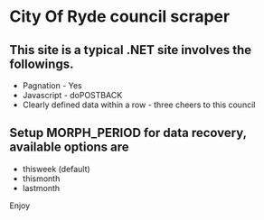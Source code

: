 # City Of Ryde council scraper


## This site is a typical .NET site involves the followings.

* Pagnation - Yes
* Javascript - doPOSTBACK
* Clearly defined data within a row - three cheers to this council

## Setup MORPH_PERIOD for data recovery, available options are

* thisweek (default)
* thismonth
* lastmonth

Enjoy

